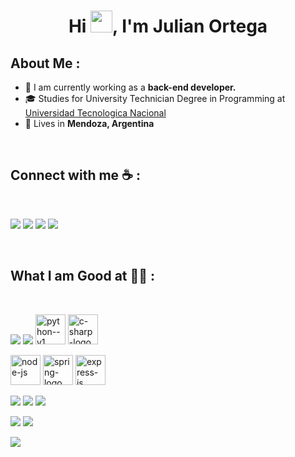 <h1 align="center">Hi <img src="https://media.giphy.com/media/hvRJCLFzcasrR4ia7z/giphy.gif" width="35">, I'm Julian Ortega</h1>

## About Me :

- 🏢 I am currently working as a **back-end developer.**
- 🎓 Studies for University Technician Degree in Programming at [Universidad Tecnologica Nacional](https://utn.edu.ar/es/)
- 🏡 Lives in **Mendoza, Argentina**

<br>

## Connect with me ☕ :

<br>

[![](https://img.icons8.com/fluency/48/000000/instagram-new.png)](https://www.instagram.com/juli_ortega8/) [![](https://img.icons8.com/fluency/48/000000/linkedin.png)](https://www.linkedin.com/in/julian-ortega-4546b0255) [![](https://img.icons8.com/color/48/whatsapp--v1.png)](https://wa.me/+5492615384610)
 [![](https://img.icons8.com/fluency/48/000000/apple-mail.png)](mailto:julianortega746@gmail.com)


<br>

## What I am Good at 🧑‍💻 :

<br>

<img src="https://img.icons8.com/color/48/000000/java-coffee-cup-logo--v1.png"/> <img src="https://img.icons8.com/color/48/000000/javascript--v1.png"/> <img width="48" height="48" src="https://img.icons8.com/color/48/python--v1.png" alt="python--v1"/> <img width="48" height="48" src="https://img.icons8.com/nolan/64/c-sharp-logo.png" alt="c-sharp-logo"/>

<img width="48" height="48" src="https://img.icons8.com/fluency/48/node-js.png" alt="node-js"/> <img width="48" height="48" src="https://img.icons8.com/office/40/spring-logo.png" alt="spring-logo"/> <img width="48" height="48" src="https://img.icons8.com/fluency/48/express-js.png" alt="express-js"/>

<img src="https://img.icons8.com/color/48/000000/html-5--v1.png"/> <img src="https://img.icons8.com/color/48/000000/css3.png"/> <img src="https://img.icons8.com/office/48/000000/react.png"/> 

<img src="https://img.icons8.com/color/48/000000/mysql-logo.png"/> <img src="https://img.icons8.com/color/48/000000/mongodb.png"/>

<img src="https://img.icons8.com/color/48/000000/npm.png"/>

